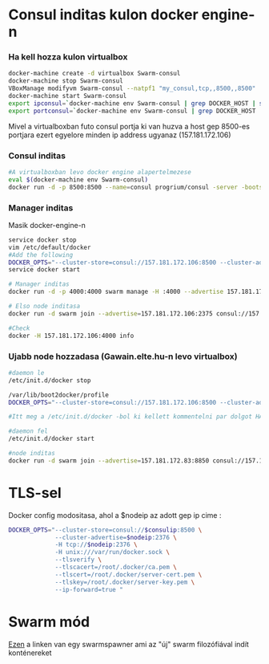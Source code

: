 

# Consul inditas kulon docker engine-n
### Ha kell hozza kulon virtualbox
```bash
docker-machine create -d virtualbox Swarm-consul
docker-machine stop Swarm-consul
VBoxManage modifyvm Swarm-consul --natpf1 "my_consul,tcp,,8500,,8500"
docker-machine start Swarm-consul
export ipconsul=`docker-machine env Swarm-consul | grep DOCKER_HOST | sed -e 's/\/\// /' | sed -e 's/:/ /g'  | awk '{print $3}'`
export portconsul=`docker-machine env Swarm-consul | grep DOCKER_HOST | sed -e 's/:/ /g' | sed -e 's/"/ /g' | awk '{print $5}'`
```

Mivel a virtualboxban futo consul portja ki van huzva a host gep 8500-es portjara ezert egyelore minden ip address ugyanaz (157.181.172.106)

### Consul inditas
```bash
#A virtualboxban levo docker engine alapertelmezese
eval $(docker-machine env Swarm-consul)
docker run -d -p 8500:8500 --name=consul progrium/consul -server -bootstrap
```

### Manager inditas
Masik docker-engine-n
```bash
service docker stop
vim /etc/default/docker
#Add the following
DOCKER_OPTS="--cluster-store=consul://157.181.172.106:8500 --cluster-advertise=157.181.172.106:2375 -H tcp://157.181.172.106:2375 -H unix:///var/run/docker.sock"
service docker start 

# Manager inditas
docker run -d -p 4000:4000 swarm manage -H :4000 --advertise 157.181.172.106:4000 consul://157.181.172.106:8500

# Elso node inditasa
docker run -d swarm join --advertise=157.181.172.106:2375 consul://157.181.172.106:8500

#Check
docker -H 157.181.172.106:4000 info
```

### Ujabb node hozzadasa (Gawain.elte.hu-n levo virtualbox)
```bash
#daemon le
/etc/init.d/docker stop

/var/lib/boot2docker/profile
DOCKER_OPTS="--cluster-store=consul://157.181.172.106:8500 --cluster-advertise=157.181.172.83:8850 -H tcp://0.0.0.0:8850 -H unix:///var/run/docker.sock"

#Itt meg a /etc/init.d/docker -bol ki kellett kommentelni par dolgot HA TLS nelkul akartuk inditani

#daemon fel
/etc/init.d/docker start

#node inditas
docker run -d swarm join --advertise=157.181.172.83:8850 consul://157.181.172.106:8500

```


# TLS-sel

Docker config modositasa, ahol a $nodeip az adott gep ip cime :
```bash
DOCKER_OPTS="--cluster-store=consul://$consulip:8500 \
             --cluster-advertise=$nodeip:2376 \
             -H tcp://$nodeip:2376 \
             -H unix:///var/run/docker.sock \
             --tlsverify \
             --tlscacert=/root/.docker/ca.pem \
             --tlscert=/root/.docker/server-cert.pem \
             --tlskey=/root/.docker/server-key.pem \
             --ip-forward=true "
```
# Swarm mód
[Ezen](https://github.com/cassinyio/SwarmSpawner) a linken van egy swarmspawner ami az "új" swarm filozófiával indít konténereket
